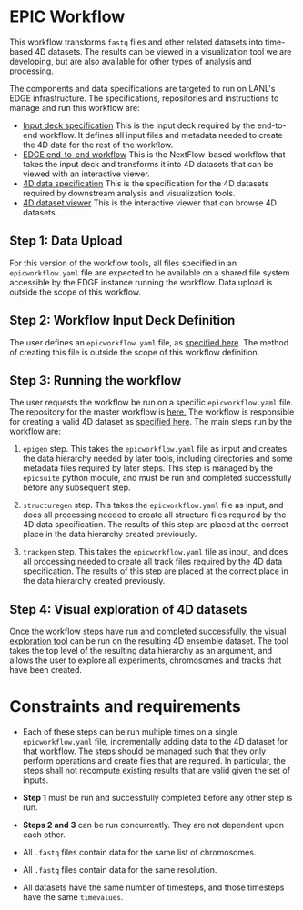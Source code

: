 # EPIC Workflow
<!--
|![screen capture](doc/img/workflow.png)|
| ---- |
|*Diagram of the EPIC workflow*|
-->

This workflow transforms `fastq` files and other related datasets into
time-based 4D datasets. The results can be viewed in a visualization tool we
are developing, but are also available for other types of analysis and
processing.

The components and data specifications are targeted to run on LANL's EDGE infrastructure. 
The specifications, repositories and instructions to manage and run this workflow are:

- [Input deck specification](input.md) This is the input deck required by the end-to-end
  workflow. It defines all input files and metadata needed to create the 4D data for
  the rest of the workflow.
- [EDGE end-to-end workflow](https://github.com/epicsuite/workflow/tree/main/nextflow) 
  This is the NextFlow-based workflow that takes the input
  deck and transforms it into 4D datasets that can be viewed with an interactive viewer.
- [4D data specification](https://github.com/epicsuite/episcope/blob/main/spec/1.1.md)
  This is the specification for the 4D datasets required by downstream analysis and 
  visualization tools.
- [4D dataset viewer](https://github.com/epicsuite/episcope) This is the interactive
  viewer that can browse 4D datasets.

## Step 1: Data Upload

For this version of the workflow tools, all files specified in an `epicworkflow.yaml` file
are expected to be available on a shared file system accessible by the EDGE instance
running the workflow. Data upload is outside the scope of this workflow.

## Step 2: Workflow Input Deck Definition

The user defines an `epicworkflow.yaml` file, as [specified here](input.md).
The method of creating this file is outside the scope of this workflow definition.

## Step 3: Running the workflow 

The user requests the workflow be run on a specific `epicworkflow.yaml` file. 
The repository for the master workflow is
[here.](https://github.com/epicsuite/workflow/tree/main/nextflow) 
The workflow is responsible for creating a valid 4D dataset as 
[specified here](https://github.com/epicsuite/episcope/blob/main/spec/1.1.md).
The main steps run by the workflow are:

1. `epigen` step. This takes the `epicworkflow.yaml` file as input and creates
   the data hierarchy needed by later tools, including directories and some
   metadata files required by later steps. This step is managed by the
   `epicsuite` python module, and must be run and completed successfully before
   any subsequent step.

2. `structuregen` step. This takes the `epicworkflow.yaml` file as input, and
   does all processing needed to create all structure files required by the 4D
   data specification. The results of this step are placed at the correct place
   in the data hierarchy created previously. 

3. `trackgen` step. This takes the `epicworkflow.yaml` file as input, and does
   all processing needed to create all track files required by the 4D data
   specification. The results of this step are placed at the correct place in
   the data hierarchy created previously. 

## Step 4: Visual exploration of 4D datasets 

Once the workflow steps have run and completed successfully, the 
[visual exploration tool](https://github.com/epicsuite/episcope) 
can be run on the resulting 4D ensemble dataset.
The tool takes the top level of the resulting data hierarchy as an argument,
and allows the user to explore all experiments, chromosomes and tracks that
have been created.

# Constraints and requirements
- Each of these steps can be run multiple times on a single `epicworkflow.yaml`
  file, incrementally adding data to the 4D dataset for that workflow. The steps
  should be managed such that they only perform operations and create files that
  are required. In particular, the steps shall not recompute existing results
  that are valid given the set of inputs.

- **Step 1** must be run and successfully completed before any other step is run.

- **Steps 2 and 3** can be run concurrently. They are not dependent upon each other.

- All `.fastq` files contain data for the same list of chromosomes.
- All `.fastq` files contain data for the same resolution. 
- All datasets have the same number of timesteps, and those timesteps have the
   same `timevalues`.

